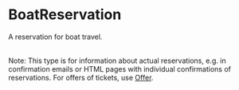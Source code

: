 # BoatReservation

A reservation for boat travel.<br/><br/>

Note: This type is for information about actual reservations, e.g. in confirmation emails or HTML pages with individual confirmations of reservations. For offers of tickets, use <a class="localLink" href="http://schema.org/Offer">Offer</a>.

